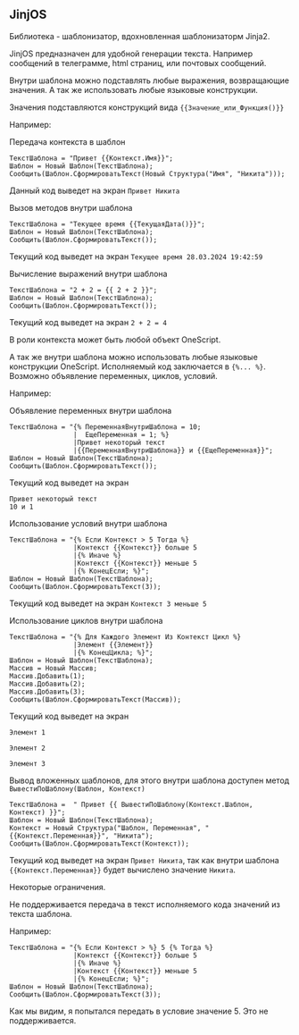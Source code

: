 ## JinjOS

Библиотека - шаблонизатор, вдохновленная шаблонизаторм Jinja2. 

JinjOS предназначен для удобной генерации текста. Например сообщений в телеграмме, html страниц, или почтовых сообщений.

Внутри шаблона можно подставлять любые выражения, возвращающие значения. А так же использовать любые языковые конструкции.

Значения подставляются конструкций вида `{{Значение_или_Функция()}}`

Например:

Передача контекста в шаблон

```bsl
ТекстШаблона = "Привет {{Контекст.Имя}}";
Шаблон = Новый Шаблон(ТекстШаблона);
Сообщить(Шаблон.СформироватьТекст(Новый Структура("Имя", "Никита")));
```

Данный код выведет на экран `Привет Никита`

Вызов методов внутри шаблона

```bsl
ТекстШаблона = "Текущее время {{ТекущаяДата()}}";
Шаблон = Новый Шаблон(ТекстШаблона);
Сообщить(Шаблон.СформироватьТекст());
```

Текущий код выведет на экран `Текущее время 28.03.2024 19:42:59`

Вычисление выражений внутри шаблона

```bsl
ТекстШаблона = "2 + 2 = {{ 2 + 2 }}";
Шаблон = Новый Шаблон(ТекстШаблона);
Сообщить(Шаблон.СформироватьТекст());
```

Текущий код выведет на экран `2 + 2 = 4`

В роли контекста может быть любой объект OneScript.

А так же внутри шаблона можно использовать любые языковые конструкции OneScript. Исполняемый код заключается в `{%... %}`. Возможно объявление переменных, циклов, условий.

Например:

Объявление переменных внутри шаблона

```bsl
ТекстШаблона = "{% ПеременнаяВнутриШаблона = 10;
                |  ЕщеПеременная = 1; %}
                |Привет некоторый текст
                |{{ПеременнаяВнутриШаблона}} и {{ЕщеПеременная}}";
Шаблон = Новый Шаблон(ТекстШаблона);
Сообщить(Шаблон.СформироватьТекст());
```

Текущий код выведет на экран 

```
Привет некоторый текст 
10 и 1
```

Использование условий внутри шаблона

```bsl
ТекстШаблона = "{% Если Контекст > 5 Тогда %}
                |Контекст {{Контекст}} больше 5
                |{% Иначе %}
                |Контекст {{Контекст}} меньше 5
                |{% КонецЕсли; %}";
Шаблон = Новый Шаблон(ТекстШаблона);
Сообщить(Шаблон.СформироватьТекст(3));
```

Текущий код выведет на экран `Контекст 3 меньше 5`

Использование циклов внутри шаблона

```bsl
ТекстШаблона = "{% Для Каждого Элемент Из Контекст Цикл %}
                |Элемент {{Элемент}}
                |{% КонецЦикла; %}";
Шаблон = Новый Шаблон(ТекстШаблона);
Массив = Новый Массив;
Массив.Добавить(1);
Массив.Добавить(2);
Массив.Добавить(3);
Сообщить(Шаблон.СформироватьТекст(Массив));
```

Текущий код выведет на экран 

```
Элемент 1

Элемент 2

Элемент 3
```

Вывод вложенных шаблонов, для этого внутри шаблона доступен метод `ВывестиПоШаблону(Шаблон, Контекст)`

```bsl
ТекстШаблона =  " Привет {{ ВывестиПоШаблону(Контекст.Шаблон, Контекст) }}";
Шаблон = Новый Шаблон(ТекстШаблона);
Контекст = Новый Структура("Шаблон, Переменная", "{{Контекст.Переменная}}", "Никита");
Сообщить(Шаблон.СформироватьТекст(Контекст));
```

Текущий код выведет на экран `Привет Никита`, так как внутри шаблона `{{Контекст.Переменная}}` будет вычислено значение `Никита`.

Некоторые ограничения.

Не поддерживается передача в текст исполняемого кода значений из текста шаблона.

Например:

```bsl
ТекстШаблона = "{% Если Контекст > %} 5 {% Тогда %}
                |Контекст {{Контекст}} больше 5
                |{% Иначе %}
                |Контекст {{Контекст}} меньше 5
                |{% КонецЕсли; %}";
Шаблон = Новый Шаблон(ТекстШаблона);
Сообщить(Шаблон.СформироватьТекст(3));
```

Как мы видим, я попытался передать в условие значение 5. Это не поддерживается.
